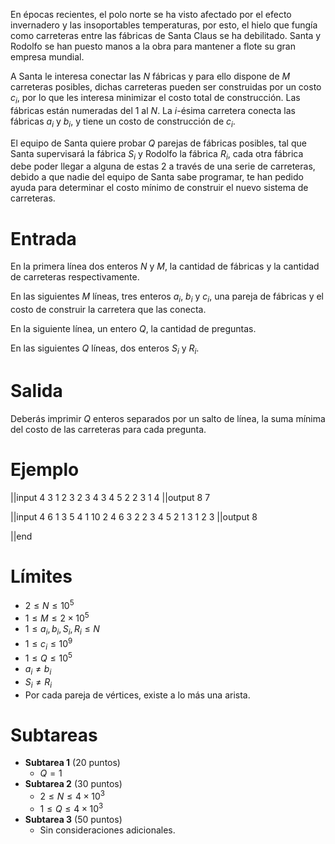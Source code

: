 En épocas recientes, el polo norte se ha visto afectado por el efecto invernadero y las insoportables temperaturas, por esto, el hielo que fungía como carreteras entre las fábricas de Santa Claus se ha debilitado. Santa y Rodolfo se han puesto manos a la obra para mantener a flote su gran empresa mundial.

A Santa le interesa conectar las $N$ fábricas y para ello dispone de $M$ carreteras posibles, dichas carreteras pueden ser construidas por un costo $c_i$, por lo que les interesa minimizar el costo total de construcción. Las fábricas están numeradas del $1$ al $N$. La $i$-ésima carretera conecta las fábricas $a_i$ y $b_i$, y tiene un costo de construcción de $c_i$.

El equipo de Santa quiere probar $Q$ parejas de fábricas posibles, tal que Santa supervisará la fábrica $S_i$ y Rodolfo la fábrica $R_i$, cada otra fábrica debe poder llegar a alguna de estas 2 a través de una serie de carreteras, debido a que nadie del equipo de Santa sabe programar, te han pedido ayuda para determinar el costo mínimo de construir el nuevo sistema de carreteras.

# Entrada

En la primera línea dos enteros $N$ y $M$, la cantidad de fábricas y la cantidad de carreteras respectivamente.

En las siguientes $M$ líneas, tres enteros $a_i$, $b_i$ y $c_i$, una pareja de fábricas y el costo de construir la carretera que las conecta.

En la siguiente línea, un entero $Q$, la cantidad de preguntas.

En las siguientes $Q$ líneas, dos enteros $S_i$ y $R_i$.

# Salida

Deberás imprimir $Q$ enteros separados por un salto de línea, la suma mínima del costo de las carreteras para cada pregunta.

# Ejemplo

||input
4 3
1 2 3
2 3 4
3 4 5
2
2 3
1 4
||output
8
7

||input
4 6
1 3 5
4 1 10
2 4 6
3 2 2
3 4 5
2 1 3
1
2 3
||output
8

||end

# Límites

- $2 \leq N \leq 10^5$
- $1 \leq M \leq 2 \times 10^5$
- $1 \leq a_i, b_i, S_i, R_i\leq N$
- $1 \leq c_i \leq 10^9$
- $1 \leq Q \leq 10^5$
- $a_i \neq b_i$
- $S_i \neq R_i$
- Por cada pareja de vértices, existe a lo más una arista.

# Subtareas

- **Subtarea 1** (20 puntos)
  - $Q = 1$
- **Subtarea 2** (30 puntos)
  - $2 \leq N \leq 4 \times 10^3$
  - $1 \leq Q \leq 4 \times 10^3$
- **Subtarea 3** (50 puntos)
  - Sin consideraciones adicionales.
